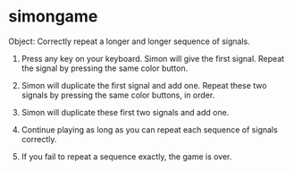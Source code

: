 # simongame

Object: Correctly repeat a longer and longer sequence of signals.

1. Press any key on your keyboard. Simon will give the first signal. Repeat the signal by pressing the same color button.

2. Simon will duplicate the first signal and add one. Repeat these two signals by pressing the same color buttons, in order.

3. Simon will duplicate these first two signals and add one.

4. Continue playing as long as you can repeat each sequence of signals correctly.

5. If you fail to repeat a sequence exactly, the game is over.

